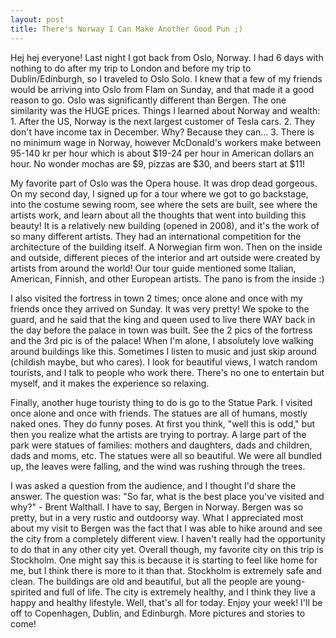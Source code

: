 ```yaml
---
layout: post
title: There's Norway I Can Make Another Good Pun ;)
---
```


Hej hej everyone! Last night I got back from Oslo, Norway. I had 6 days with nothing to do 
after my trip to London and before my trip to Dublin/Edinburgh, so I traveled to Oslo Solo. 
I knew that a few of my friends would be arriving into Oslo from Flam on Sunday, and that 
made it a good reason to go. Oslo was significantly different than Bergen. The one similarity 
was the HUGE prices. Things I learned about Norway and wealth: 1. After the US, Norway is the next 
largest customer of Tesla cars. 2. They don't have income tax in December. Why? Because they can...
3. There is no minimum wage in Norway, however McDonald's workers make between 95-140 kr per hour
which is about $19-24 per hour in American dollars an hour. No wonder mochas are $9, pizzas are $30, and
beers start at $11! 

My favorite part of Oslo was the Opera house. It was drop dead gorgeous. On my second day, I 
signed up for a tour where we got to go backstage, into the costume sewing room, see where the sets are
built, see where the artists work, and learn about all the thoughts that went into building this 
beauty! It is a relatively new building (opened in 2008), and it's the work of so many different artists.
They had an international competition for the architecture of the building itself. A Norwegian firm won.
Then on the inside and outside, different pieces of the interior and art outside were created by 
artists from around the world! Our tour guide mentioned some Italian, American, Finnish, and other European artists.
The pano is from the inside :)

I also visited the fortress in town 2 times; once alone and once with my friends once they arrived
on Sunday. It was very pretty! We spoke to the guard, and he said that the king and queen used to live there WAY 
back in the day before the palace in town was built. See the 2 pics of the fortress and the 3rd pic 
is of the palace! When I'm alone, I absolutely love walking around buildings like this. Sometimes 
I listen to music and just skip around (childish maybe, but who cares). I look for beautiful views, 
I watch random tourists, and I talk to people who work there. There's no one to entertain but myself, and 
it makes the experience so relaxing. 

Finally, another huge touristy thing to do is go to the Statue Park. I visited once alone and once 
with friends. The statues are all of humans, mostly naked ones. They do funny poses. At first you think, 
"well this is odd," but then you realize what the artists are trying to portray. A large part of the 
park were statues of families: mothers and daughters, dads and children, dads and moms, etc. 
The statues were all so beautiful. We were all bundled up, the leaves were falling, and the wind was rushing 
through the trees. 

I was asked a question from the audience, and I thought I'd share the answer. The question was: 
"So far, what is the best place you've visited and why?" - Brent Walthall. I have to say, Bergen in Norway.
Bergen was so pretty, but in a very rustic and outdoorsy way. What I appreciated most about my visit to 
Bergen was the fact that I was able to hike around and see the city from a completely different view. 
I haven't really had the opportunity to do that in any other city yet. Overall though, my favorite city 
on this trip is Stockholm. One might say this is because it is starting to feel like home for me, 
but I think there is more to it than that. Stockholm is extremely safe and clean. The buildings are old and beautiful, 
but all the people are young-spirited and full of life. The city is extremely healthy, and I think 
they live a happy and healthy lifestyle. Well, that's all for today. Enjoy your week! I'll be off 
to Copenhagen, Dublin, and Edinburgh. More pictures and stories to come!